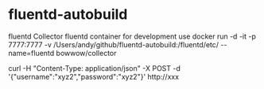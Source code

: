 # fluentd-autobuild

fluentd Collector
fluentd container for development use
docker run -d -it -p 7777:7777 -v /Users/andy/github/fluentd-autobuild:/fluentd/etc/ --name=fluentd bowwow/collector

curl -H "Content-Type: application/json" -X POST -d '{"username":"xyz2","password":"xyz2"}' http://xxx
